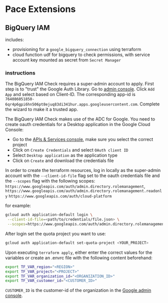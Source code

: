# Pace Extensions

## BigQuery IAM

includes:

- provisioning for a `google_bigquery_connection` using terraform
- cloud function udf for bigquery to check permissions, with service account key mounted as secret
  from `Secret Manager`

### instructions
The BigQuery IAM Check requires a super-admin account to apply. First step is to "trust" the Google Auth Library. Go to [admin console](https://admin.google.com/ac/owl/list?tab=configuredApps). Click `Add App` and select based on Client-ID. The corresponding app-id is `764086051850-6qr4p6gpi6hn506pt8ejuq83di341hur.apps.googleusercontent.com`. Complete the wizard to make it a trusted app.

The BigQuery IAM Check makes use of the ADC for Google.
You need to create oauth credentials for a Desktop application in the Google Cloud Console:
 - Go to the [APIs & Services console](https://console.cloud.google.com/apis/credentials), make sure you select the correct project
 - Click on `Create Credentials` and select `OAuth client ID`
 - Select `Desktop application` as the application type
 - Click on `Create` and download the credentials file

In order to create the terraform resources, 
log in locally as the super-admin account with the `--client-id-file` flag set to the oauth credentials file and the `--scopes` flag with the following scopes:
`https://www.googleapis.com/auth/admin.directory.rolemanagement`,
`https://www.googleapis.com/auth/admin.directory.rolemanagement.readonly`
`https://www.googleapis.com/auth/cloud-platform`

for example:
```bash
gcloud auth application-default login \
 --client-id-file=<path/to/credentials/file.json> \
 --scopes=https://www.googleapis.com/auth/admin.directory.rolemanagement,https://www.googleapis.com/auth/admin.directory.rolemanagement.readonly,https://www.googleapis.com/auth/cloud-platform
```

After login set the quota project you want to use:
```bash
gcloud auth application-default set-quota-project <YOUR_PROJECT>
```

Upon executing `terraform apply`, either enter the correct values for
the variables or create an .envrc file with the following content beforehand:
```bash
export TF_VAR_region="<REGION>"
export TF_VAR_project="<PROJECT>"
export TF_VAR_organization_id="<ORGANIZATION_ID>"
export TF_VAR_customer_id="<CUSTOMER_ID>"
```

`CUSTOMER_ID` is the customer-id of the organization in the [Google admin console](https://admin.google.com/ac/accountsettings).
